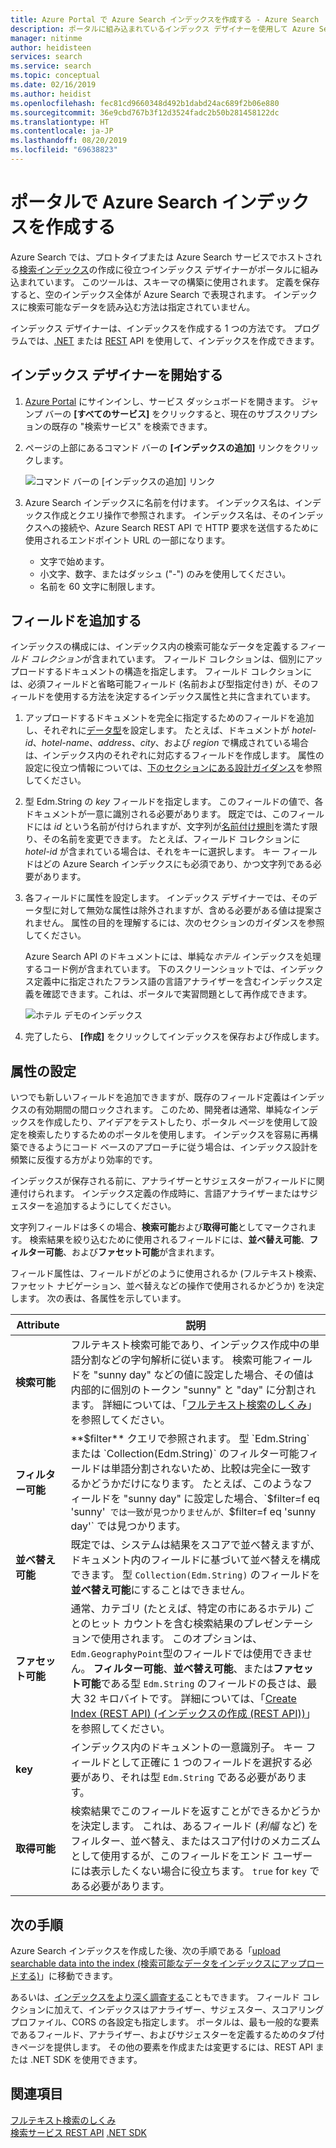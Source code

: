 ```yaml
---
title: Azure Portal で Azure Search インデックスを作成する - Azure Search
description: ポータルに組み込まれているインデックス デザイナーを使用して Azure Search のインデックスを作成する方法について説明します。
manager: nitinme
author: heidisteen
services: search
ms.service: search
ms.topic: conceptual
ms.date: 02/16/2019
ms.author: heidist
ms.openlocfilehash: fec81cd9660348d492b1dabd24ac689f2b06e880
ms.sourcegitcommit: 36e9cbd767b3f12d3524fadc2b50b281458122dc
ms.translationtype: HT
ms.contentlocale: ja-JP
ms.lasthandoff: 08/20/2019
ms.locfileid: "69638823"
---
```

# <a name="create-an-azure-search-index-in-the-portal"></a>ポータルで Azure Search インデックスを作成する

Azure Search では、プロトタイプまたは Azure Search サービスでホストされる[検索インデックス](search-what-is-an-index.md)の作成に役立つインデックス デザイナーがポータルに組み込まれています。 このツールは、スキーマの構築に使用されます。 定義を保存すると、空のインデックス全体が Azure Search で表現されます。 インデックスに検索可能なデータを読み込む方法は指定されていません。

インデックス デザイナーは、インデックスを作成する 1 つの方法です。 プログラムでは、[.NET](search-create-index-dotnet.md) または [REST](search-create-index-rest-api.md) API を使用して、インデックスを作成できます。

## <a name="start-index-designer"></a>インデックス デザイナーを開始する

1. [Azure Portal](https://portal.azure.com) にサインインし、サービス ダッシュボードを開きます。 ジャンプ バーの **[すべてのサービス]** をクリックすると、現在のサブスクリプションの既存の "検索サービス" を検索できます。 

2. ページの上部にあるコマンド バーの **[インデックスの追加]** リンクをクリックします。

   ![コマンド バーの [インデックスの追加] リンク](media/search-create-index-portal/add-index.png "コマンド バーの [インデックスの追加] リンク")

3. Azure Search インデックスに名前を付けます。 インデックス名は、インデックス作成とクエリ操作で参照されます。 インデックス名は、そのインデックスへの接続や、Azure Search REST API で HTTP 要求を送信するために使用されるエンドポイント URL の一部になります。

   * 文字で始めます。
   * 小文字、数字、またはダッシュ ("-") のみを使用してください。
   * 名前を 60 文字に制限します。

## <a name="add-fields"></a>フィールドを追加する

インデックスの構成には、インデックス内の検索可能なデータを定義する*フィールド コレクション*が含まれています。 フィールド コレクションは、個別にアップロードするドキュメントの構造を指定します。 フィールド コレクションには、必須フィールドと省略可能フィールド (名前および型指定付き) が、そのフィールドを使用する方法を決定するインデックス属性と共に含まれています。

1. アップロードするドキュメントを完全に指定するためのフィールドを追加し、それぞれに[データ型](https://docs.microsoft.com/rest/api/searchservice/supported-data-types)を設定します。 たとえば、ドキュメントが *hotel-id*、*hotel-name*、*address*、*city*、および *region* で構成されている場合は、インデックス内のそれぞれに対応するフィールドを作成します。 属性の設定に役立つ情報については、[下のセクションにある設計ガイダンス](#design)を参照してください。

2. 型 Edm.String の *key* フィールドを指定します。 このフィールドの値で、各ドキュメントが一意に識別される必要があります。 既定では、このフィールドには *id* という名前が付けられますが、文字列が[名前付け規則](https://docs.microsoft.com/rest/api/searchservice/Naming-rules)を満たす限り、その名前を変更できます。 たとえば、フィールド コレクションに *hotel-id* が含まれている場合は、それをキーに選択します。 キー フィールドはどの Azure Search インデックスにも必須であり、かつ文字列である必要があります。

3. 各フィールドに属性を設定します。 インデックス デザイナーでは、そのデータ型に対して無効な属性は除外されますが、含める必要がある値は提案されません。 属性の目的を理解するには、次のセクションのガイダンスを参照してください。

    Azure Search API のドキュメントには、単純な*ホテル* インデックスを処理するコード例が含まれています。 下のスクリーンショットでは、インデックス定義中に指定されたフランス語の言語アナライザーを含むインデックス定義を確認できます。これは、ポータルで実習問題として再作成できます。

    ![ホテル デモのインデックス](media/search-create-index-portal/field-definitions.png "ホテル デモのインデックス")

4. 完了したら、 **[作成]** をクリックしてインデックスを保存および作成します。

<a name="design"></a>

## <a name="set-attributes"></a>属性の設定

いつでも新しいフィールドを追加できますが、既存のフィールド定義はインデックスの有効期間の間ロックされます。 このため、開発者は通常、単純なインデックスを作成したり、アイデアをテストしたり、ポータル ページを使用して設定を検索したりするためのポータルを使用します。 インデックスを容易に再構築できるようにコード ベースのアプローチに従う場合は、インデックス設計を頻繁に反復する方がより効率的です。

インデックスが保存される前に、アナライザーとサジェスターがフィールドに関連付けられます。 インデックス定義の作成時に、言語アナライザーまたはサジェスターを追加するようにしてください。

文字列フィールドは多くの場合、**検索可能**および**取得可能**としてマークされます。 検索結果を絞り込むために使用されるフィールドには、**並べ替え可能**、**フィルター可能**、および**ファセット可能**が含まれます。

フィールド属性は、フィールドがどのように使用されるか (フルテキスト検索、ファセット ナビゲーション、並べ替えなどの操作で使用されるかどうか) を決定します。 次の表は、各属性を示しています。

|Attribute|説明|  
|---------------|-----------------|  
|**検索可能**|フルテキスト検索可能であり、インデックス作成中の単語分割などの字句解析に従います。 検索可能フィールドを "sunny day" などの値に設定した場合、その値は内部的に個別のトークン "sunny" と "day" に分割されます。 詳細については、「[フルテキスト検索のしくみ](search-lucene-query-architecture.md)」を参照してください。|  
|**フィルター可能**|**$filter** クエリで参照されます。 型 `Edm.String` または `Collection(Edm.String)` のフィルター可能フィールドは単語分割されないため、比較は完全に一致するかどうかだけになります。 たとえば、このようなフィールドを "sunny day" に設定した場合、`$filter=f eq 'sunny'` では一致が見つかりませんが、`$filter=f eq 'sunny day'` では見つかります。 |  
|**並べ替え可能**|既定では、システムは結果をスコアで並べ替えますが、ドキュメント内のフィールドに基づいて並べ替えを構成できます。 型 `Collection(Edm.String)` のフィールドを**並べ替え可能**にすることはできません。 |  
|**ファセット可能**|通常、カテゴリ (たとえば、特定の市にあるホテル) ごとのヒット カウントを含む検索結果のプレゼンテーションで使用されます。 このオプションは、 `Edm.GeographyPoint`型のフィールドでは使用できません。 **フィルター可能**、**並べ替え可能**、または**ファセット可能**である型 `Edm.String` のフィールドの長さは、最大 32 キロバイトです。 詳細については、「[Create Index (REST API) (インデックスの作成 (REST API))](https://docs.microsoft.com/rest/api/searchservice/create-index)」を参照してください。|  
|**key**|インデックス内のドキュメントの一意識別子。 キー フィールドとして正確に 1 つのフィールドを選択する必要があり、それは型 `Edm.String` である必要があります。|  
|**取得可能**|検索結果でこのフィールドを返すことができるかどうかを決定します。 これは、あるフィールド (*利幅* など) をフィルター、並べ替え、またはスコア付けのメカニズムとして使用するが、このフィールドをエンド ユーザーには表示したくない場合に役立ちます。 `true` for `key` である必要があります。|  

## <a name="next-steps"></a>次の手順

Azure Search インデックスを作成した後、次の手順である「[upload searchable data into the index (検索可能なデータをインデックスにアップロードする)](search-what-is-data-import.md)」に移動できます。

あるいは、[インデックスをより深く調査する](search-what-is-an-index.md)こともできます。 フィールド コレクションに加えて、インデックスはアナライザー、サジェスター、スコアリング プロファイル、CORS の各設定も指定します。 ポータルは、最も一般的な要素であるフィールド、アナライザー、およびサジェスターを定義するためのタブ付きページを提供します。 その他の要素を作成または変更するには、REST API または .NET SDK を使用できます。

## <a name="see-also"></a>関連項目

 [フルテキスト検索のしくみ](search-lucene-query-architecture.md)  
 [検索サービス REST API](https://docs.microsoft.com/rest/api/searchservice/) [.NET SDK](https://docs.microsoft.com/dotnet/api/overview/azure/search?view=azure-dotnet)

